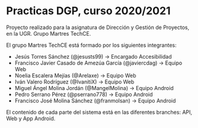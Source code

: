 # Practicas DGP, curso 2020/2021

Proyecto realizado para la asignatura de Dirección y Gestión de Proyectos, en la UGR. Grupo Martres TechCE.

El grupo Martres TechCE está formado por los siguientes integrantes:

- Jesús Torres Sánchez (@jesusts99) -> Encargado Accesibilidad
- Francisco Javier Casado de Amezúa García (@javiercdag) -> Equipo Web
- Noelia Escalera Mejías (@Arelaxe) -> Equipo Web
- Iván Valero Rodríguez (@IvanitiX) -> Equipo Web
- Miguel Ángel Molina Jordán (@MangelMolina) -> Equipo Android
- Pedro Serrano Pérez (@pserrano778) -> Equipo Android
- Francisco José Molina Sánchez (@franmolsan) -> Equipo Android


El contenido de cada parte del sistema está en las diferentes branches: API, Web y App Android.
